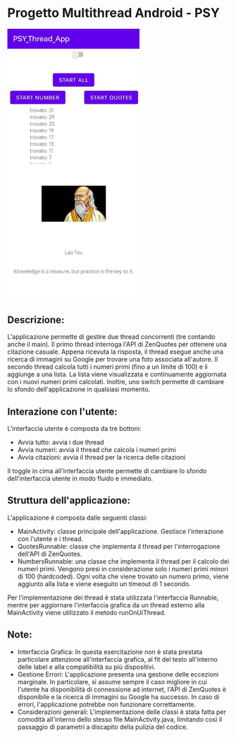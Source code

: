 # Progetto Multithread Android - PSY

<img src="./image.jpg" alt="Screenshot della schermata dell'applicazione" width="300">

## Descrizione:


L'applicazione permette di gestire due thread concorrenti (tre contando anche il main). Il primo thread interroga l'API di ZenQuotes per ottenere una citazione casuale. Appena ricevuta la risposta, il thread esegue anche una ricerca di immagini su Google per trovare una foto associata all'autore. Il secondo thread calcola tutti i numeri primi (fino a un limite di 100) e li aggiunge a una lista. La lista viene visualizzata e continuamente aggiornata con i nuovi numeri primi calcolati. Inoltre, uno switch permette di cambiare lo sfondo dell'applicazione in qualsiasi momento.

## Interazione con l'utente:

L'interfaccia utente è composta da tre bottoni:

- Avvia tutto: avvia i due thread
- Avvia numeri: avvia il thread che calcola i numeri primi
- Avvia citazioni: avvia il thread per la ricerca delle citazioni

Il toggle in cima all'interfaccia utente permette di cambiare lo sfondo dell'interfaccia utente in modo fluido e immediato.

## Struttura dell'applicazione:

L'applicazione è composta dalle seguenti classi:

- MainActivity: classe principale dell'applicazione. Gestisce l'interazione con l'utente e i thread.
- QuotesRunnable: classe che implementa il thread per l'interrogazione dell'API di ZenQuotes.
- NumbersRunnable: una classe che implementa il thread per il calcolo dei numeri primi. Vengono presi in considerazione solo i numeri primi minori di 100 (hardcoded). Ogni volta che viene trovato un numero primo, viene aggiunto alla lista e viene eseguito un timeout di 1 secondo.

Per l'implementazione dei thread è stata utilizzata l'interfaccia Runnable, mentre per aggiornare l'interfaccia grafica da un thread esterno alla MainActivity viene utilizzato il metodo runOnUiThread.

## Note:

- Interfaccia Grafica:
In questa esercitazione non è stata prestata particolare attenzione all'interfaccia grafica, al fit del testo all'interno delle label e alla compatibilità su più dispositivi.
- Gestione Errori:
L'applicazione presenta una gestione delle eccezioni marginale. In particolare, si assume sempre il caso migliore in cui l'utente ha disponibilità di connessione ad internet, l'API di ZenQuotes è disponibile e la ricerca di immagini su Google ha successo. In caso di errori, l'applicazione potrebbe non funzionare correttamente.
- Considerazioni generali:
L'implementazione delle classi è stata fatta per comodità all'interno dello stesso file MainActivity.java, limitando così il passaggio di parametri a discapito della pulizia del codice.